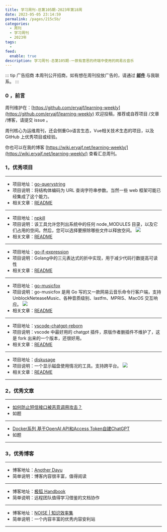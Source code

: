 ```yaml
---
title: 学习周刊-总第105期-2023年第18周
date: 2023-05-05 23:14:59
permalink: /pages/215c5b/
categories:
  - 周刊
  - 学习周刊
  - 2023年
tags:
  -
feed:
  enable: true
description: 学习周刊-总第105期-一款有意思的终端中使用的网易云音乐
---
```


::: tip 广告招商
本周刊公开招商，如有想在周刊投放广告的，请通过 **[邮件](mailto:eryajf@163.com)** 与我联系。
:::


### 0 ，前言

周刊维护在：[https://github.com/eryajf/learning-weekly](https://github.com/eryajf/learning-weekly)  欢迎投稿，推荐或自荐项目 /文章 /博客，请提交 issue 。

周刊核心为运维周刊，还会侧重Go语言生态，Vue相关技术生态的项目，以及 GitHub 上优秀项目或经验。

你也可以在我的博客 [https://wiki.eryajf.net/learning-weekly/](https://wiki.eryajf.net/learning-weekly/) 查看汇总周刊。


### 1，优秀项目

---
- 项目地址：[go-querystring](https://github.com/google/go-querystring)
- 项目说明：将结构体编码为 URL 查询字符串参数。当然一些 web 框架可能已经集成了这个能力。
- 相关文章：[README](https://github.com/google/go-querystring#readme)
---
- 项目地址：[npkill](https://github.com/voidcosmos/npkill)
- 项目说明：该工具允许您列出系统中的任何 node_MODULES 目录，以及它们占用的空间。然后，您可以选择要擦除哪些文件以释放空间。
  ![](http://t.eryajf.net/imgs/2023/03/c61adcd10980a0d0.gif)
- 相关文章：[README](https://github.com/voidcosmos/npkill#readme)
---
- 项目地址：[go-if-expression](https://github.com/golang-infrastructure/go-if-expression)
- 项目说明：Golang中的三元表达式的折中实现，用于减少代码行数提高可读性
- 相关文章：[README](https://github.com/golang-infrastructure/go-if-expression#readme)
---
- 项目地址：[go-musicfox](https://github.com/go-musicfox/go-musicfox)
- 项目说明：go-musicfox 是用 Go 写的又一款网易云音乐命令行客户端，支持 UnblockNeteaseMusic、各种音质级别、lastfm、MPRIS、MacOS 交互响应。
  ![](http://t.eryajf.net/imgs/2023/03/022ff943cca61cdf.png)
- 相关文章：[README](https://github.com/go-musicfox/go-musicfox#readme)
---
- 项目地址：[vscode-chatgpt-reborn](https://github.com/Christopher-Hayes/vscode-chatgpt-reborn)
- 项目说明：vscode 中最好用的 chatgpt 插件，原版作者删插件不维护了，这是 fork 出来的一个版本，还很好用。
- 相关文章：[README](https://github.com/Christopher-Hayes/vscode-chatgpt-reborn#readme)
---
- 项目地址：[diskusage](https://github.com/chenquan/diskusage/blob/master/README-CN.md)
- 项目说明：一个显示磁盘使用情况的工具。支持跨平台。
  ![](http://t.eryajf.net/imgs/2023/03/533e4b8e153a5603.png)
- 相关文章：[README](https://github.com/chenquan/diskusage/blob/master/README-CN.md)
---

### 2，优秀文章

---
- [如何防止短信接口被恶意调用攻击？](https://juejin.cn/post/6913869405722312712)
- 如题
---
- [Docker系列 基于OpenAI API和Access Token自建ChatGPT](https://blognas.hwb0307.com/linux/docker/4201)
- 如题
---


### 3，优秀博客

---
- 博客地址：[Another Dayu](https://anotherdayu.com/)
- 简单说明：博客内容很丰富，值得阅读
---
- 博客地址：[极狐 Handbook](https://gitlab.cn/handbook/)
- 简单说明：远程团队值得学习借鉴的文档协作
---
- 博客地址：[NOISE | 知识效率集](https://www.noisesite.cn/)
- 简单说明：一个内容丰富的优秀内容安利站
---